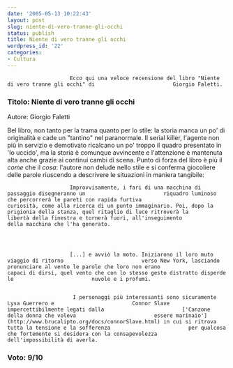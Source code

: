 ```yaml
---
date: '2005-05-13 10:22:43'
layout: post
slug: niente-di-vero-tranne-gli-occhi
status: publish
title: Niente di vero tranne gli occhi
wordpress_id: '22'
categories:
- Cultura
---
```


                        Ecco qui una veloce recensione del libro "Niente di vero tranne gli occhi" di                         Giorgio Faletti.


###                          Titolo: Niente di vero tranne gli occhi
Autore: Giorgio Faletti


Bel libro, non tanto per la trama quanto per lo stile: la storia manca un                         po' di originalità e cade un "tantino" nel paranormale. Il serial                         killer, l'agente non più in servizio e demotivato ricalcano un po'                         troppo il quadro presentato in 'Io uccido', ma la storia è comunque                         avvincente e l'attenzione è mantenuta alta anche grazie ai continui                         cambi di scena.
Punto di forza del libro è più il _come_ che il                         _cosa_: l'autore non delude nello stile e si conferma giocoliere                         delle parole riuscendo a descrivere le situazioni in maniera tangibile:


                        Improvvisamente, i fari di una macchina di passaggio disegneranno un                         riquadro luminoso che percorrerà le pareti con rapida furtiva                         curiosità, come alla ricerca di un punto immaginario. Poi, dopo la                         prigionia della stanza, quel ritaglio di luce ritroverà la                         libertà della finestra e tornerà fuori, all'inseguimento                         della macchina che l'ha generato.




                        [...] e avviò la moto. Iniziarono il loro muto viaggio di ritorno                         verso New York, lasciando pronunciare al vento le parole che loro non erano                         capaci di dirsi, quel vento che con lo stesso gesto distratto disperde le                         nuvole e i profumi.


                         I personaggi più interessanti sono sicuramente Lysa Guerrero e                         Connor Slave impercettibilmente legati dalla                         ['Canzone della donna che voleva                         essere marinaio'](http://www.brucalipto.org/docs/connorSlave.html) in cui si ritrova tutta la tensione e la sofferenza                         per qualcosa che fortemente si desidera con la consapevolezza                         dell'impossibilità di averla.


### Voto: 9/10
